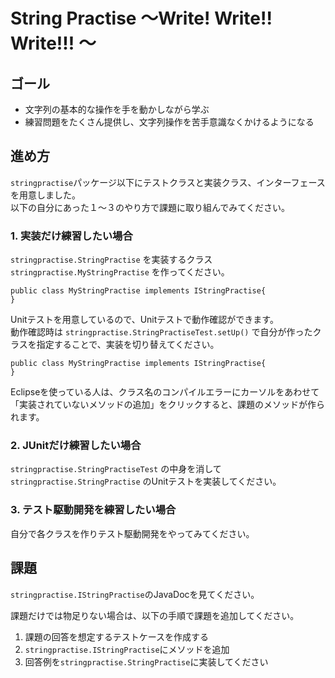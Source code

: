 # String Practise ～Write! Write!! Write!!! ～

## ゴール
- 文字列の基本的な操作を手を動かしながら学ぶ
- 練習問題をたくさん提供し、文字列操作を苦手意識なくかけるようになる

## 進め方
`stringpractise`パッケージ以下にテストクラスと実装クラス、インターフェースを用意しました。  
以下の自分にあった１～３のやり方で課題に取り組んでみてください。

### 1. 実装だけ練習したい場合
`stringpractise.StringPractise` を実装するクラス `stringpractise.MyStringPractise` を作ってください。  

```
public class MyStringPractise implements IStringPractise{
}
```

Unitテストを用意しているので、Unitテストで動作確認ができます。  
動作確認時は `stringpractise.StringPractiseTest.setUp()` で自分が作ったクラスを指定することで、実装を切り替えてください。 

```
public class MyStringPractise implements IStringPractise{
}
```


Eclipseを使っている人は、クラス名のコンパイルエラーにカーソルをあわせて「実装されていないメソッドの追加」をクリックすると、課題のメソッドが作られます。

### 2. JUnitだけ練習したい場合
`stringpractise.StringPractiseTest` の中身を消して`stringpractise.StringPractise` のUnitテストを実装してください。

### 3. テスト駆動開発を練習したい場合
自分で各クラスを作りテスト駆動開発をやってみてください。  

## 課題
`stringpractise.IStringPractise`のJavaDocを見てください。  

課題だけでは物足りない場合は、以下の手順で課題を追加してください。
1. 課題の回答を想定するテストケースを作成する
2. `stringpractise.IStringPractise`にメソッドを追加
3. 回答例を`stringpractise.StringPractise`に実装してください
